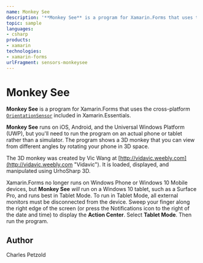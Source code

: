 ```yaml
---
name: Monkey See
description: '**Monkey See** is a program for Xamarin.Forms that uses the cross-platform [`OrientationSensor`](https://docs.microsoft.com/xamarin/essentials/orie...'
topic: sample
languages:
- csharp
products:
- xamarin
technologies:
- xamarin-forms
urlFragment: sensors-monkeysee
---
```

Monkey See
=========

**Monkey See** is a program for Xamarin.Forms that uses the cross-platform [`OrientationSensor`](https://docs.microsoft.com/xamarin/essentials/orientation-sensor?context=xamarin/xamarin-forms) included in Xamarin.Essentials. 

**Monkey See** runs on iOS, Android, and the Universal Windows Platform (UWP), but you'll need to run the program on an actual phone or tablet rather than a simulator. The program shows a 3D monkey that you can view from different angles by rotating your phone in 3D space.

The 3D monkey was created by Vic Wang at [http://vidavic.weebly.com](http://vidavic.weebly.com "Vidavic"). It is loaded, displayed, and manipulated using UrhoSharp 3D.

Xamarin.Forms no longer runs on Windows Phone or Windows 10 Mobile devices, but **Monkey See** _will_ run on a Windows 10 tablet, such as a Surface Pro, and runs best in Tablet Mode. To run in Tablet Mode, all external monitors must be disconnected from the device. Sweep your finger along the right edge of the screen (or press the Notifications icon to the right of the date and time) to display the **Action Center**. Select **Tablet Mode**. Then run the program.

Author
------
Charles Petzold 







